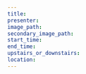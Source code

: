 ```yaml
---
title: 
presenter: 
image_path: 
secondary_image_path:
start_time: 
end_time:
upstairs_or_downstairs:
location: 
---
```

